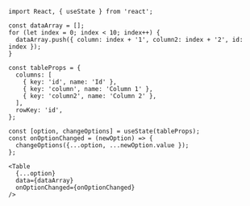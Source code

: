 
    import React, { useState } from 'react';

    const dataArray = [];
    for (let index = 0; index < 10; index++) {
      dataArray.push({ column: index + '1', column2: index + '2', id: index });
    }

    const tableProps = {
      columns: [
        { key: 'id', name: 'Id' },
        { key: 'column', name: 'Column 1' },
        { key: 'column2', name: 'Column 2' },
      ],
      rowKey: 'id',
    };
    
    const [option, changeOptions] = useState(tableProps);
    const onOptionChanged = (newOption) => {
      changeOptions({...option, ...newOption.value });
    };

    <Table
      {...option}      
      data={dataArray}
      onOptionChanged={onOptionChanged}
    />
